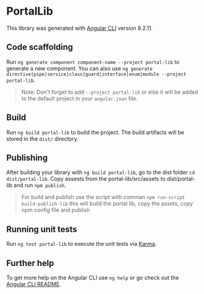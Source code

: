 # PortalLib

This library was generated with [Angular CLI](https://github.com/angular/angular-cli) version 8.2.11.

## Code scaffolding

Run `ng generate component component-name --project portal-lib` to generate a new component. You can also use `ng generate directive|pipe|service|class|guard|interface|enum|module --project portal-lib`.

> Note: Don't forget to add `--project portal-lib` or else it will be added to the default project in your `angular.json` file.

## Build

Run `ng build portal-lib` to build the project. The build artifacts will be stored in the `dist/` directory.

## Publishing

After building your library with `ng build portal-lib`, go to the dist folder `cd dist/portal-lib`. Copy assests from the portal-lib/src/assets to dist/portal-lib and run `npm publish`. 
> For build and publish use the script with comman `npm run-script build-publish-lib` this will build the portal lib, copy the assets, copy npm config file and publish

## Running unit tests

Run `ng test portal-lib` to execute the unit tests via [Karma](https://karma-runner.github.io).

## Further help

To get more help on the Angular CLI use `ng help` or go check out the [Angular CLI README](https://github.com/angular/angular-cli/blob/master/README.md).
